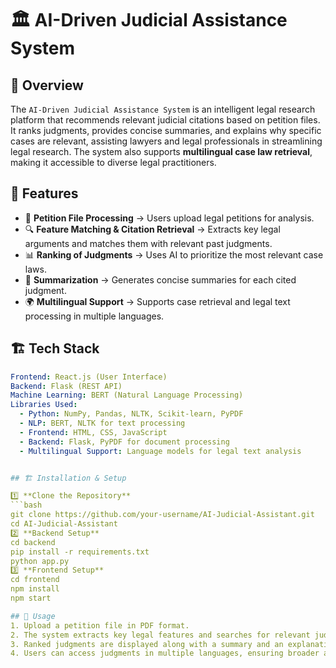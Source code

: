 # 🏛️ AI-Driven Judicial Assistance System  

## 📌 Overview  
The `AI-Driven Judicial Assistance System` is an intelligent legal research platform that recommends relevant judicial citations based on petition files. It ranks judgments, provides concise summaries, and explains why specific cases are relevant, assisting lawyers and legal professionals in streamlining legal research. The system also supports **multilingual case law retrieval**, making it accessible to diverse legal practitioners.  

## 🚀 Features  
- 📂 **Petition File Processing** → Users upload legal petitions for analysis.  
- 🔍 **Feature Matching & Citation Retrieval** → Extracts key legal arguments and matches them with relevant past judgments.  
- 📊 **Ranking of Judgments** → Uses AI to prioritize the most relevant case laws.  
- 📝 **Summarization** → Generates concise summaries for each cited judgment.   
- 🌍 **Multilingual Support** → Supports case retrieval and legal text processing in multiple languages.  


## 🏗️ Tech Stack  
```yaml
Frontend: React.js (User Interface)
Backend: Flask (REST API)
Machine Learning: BERT (Natural Language Processing)
Libraries Used:
  - Python: NumPy, Pandas, NLTK, Scikit-learn, PyPDF
  - NLP: BERT, NLTK for text processing
  - Frontend: HTML, CSS, JavaScript
  - Backend: Flask, PyPDF for document processing
  - Multilingual Support: Language models for legal text analysis


## 🏗️ Installation & Setup  

1️⃣ **Clone the Repository**
```bash
git clone https://github.com/your-username/AI-Judicial-Assistant.git
cd AI-Judicial-Assistant
2️⃣ **Backend Setup**
cd backend
pip install -r requirements.txt
python app.py
3️⃣ **Frontend Setup**
cd frontend
npm install
npm start

## 🎯 Usage
1. Upload a petition file in PDF format.
2. The system extracts key legal features and searches for relevant judgments.
3. Ranked judgments are displayed along with a summary and an explanation of relevance.
4. Users can access judgments in multiple languages, ensuring broader accessibility.
